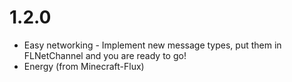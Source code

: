 # 1.2.0
- Easy networking - Implement new message types, put them in FLNetChannel and you are ready to go!
- Energy (from Minecraft-Flux)
